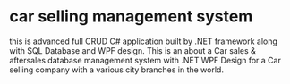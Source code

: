 # car selling management system
this is advanced full CRUD C# application built by .NET framework along with SQL Database and  WPF design.
This is an about a Car sales & aftersales database management system with .NET WPF Design for a Car selling company with a various city branches in the world. 

